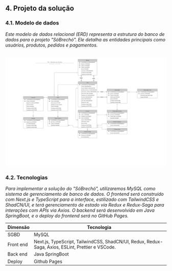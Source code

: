 ## 4. Projeto da solução

### 4.1. Modelo de dados

_Este modelo de dados relacional (ERD) representa a estrutura do banco de dados para o projeto "SóBrechó". Ele detalha as entidades principais como usuários, produtos, pedidos e pagamentos._ 

![Exemplo de um modelo relacional](images//Modelos%20Relacionais/Modelo%20de%20Dados%20atualizado.png "Exemplo de Modelo Relacional.")
---

### 4.2. Tecnologias

_Para implementar a solução do "SóBrechó", utilizaremos MySQL como sistema de gerenciamento de banco de dados. O frontend será construído com Next.js e TypeScript para a interface, estilizado com TailwindCSS e ShadCN/UI, e terá gerenciamento de estado via Redux e Redux-Saga para interações com APIs via Axios. O backend será desenvolvido em Java SpringBoot, e o deploy do frontend será no GitHub Pages._

| **Dimensão**   | **Tecnologia**  |
| ---            | ---             |
| SGBD           | MySQL           |
| Front end      | Next.js, TypeScript, TailwindCSS, ShadCN/UI, Redux, Redux-Saga, Axios, ESLint, Prettier e VSCode. |
| Back end       | Java SpringBoot |
| Deploy         | Github Pages    |

